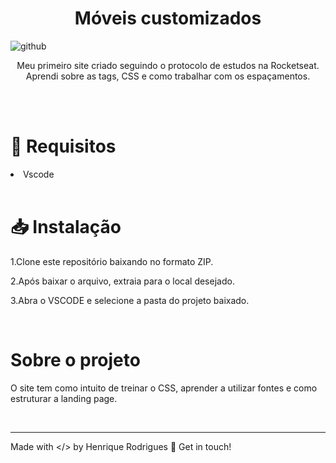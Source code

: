 <h1 align="center">Móveis customizados </h1>

![github](https://github.com/HenriqueR0drigues/Primeiro-site/assets/134405003/b541ed95-ff15-4fe3-8d74-d1936d225571)


<p align="center"> Meu primeiro site criado seguindo o protocolo de estudos na Rocketseat. Aprendi sobre as tags, CSS e como trabalhar com os espaçamentos.</p>
</br>

<br />

<h1>📄 Requisitos </h1>

<li>Vscode</li>

<br />

<h1>📥 Instalação</h1>

<p>1.Clone este repositório baixando no formato ZIP.</p>
<p>2.Após baixar o arquivo, extraia para o local desejado.</p>
<p>3.Abra o VSCODE e selecione a pasta do projeto baixado.</p>

<br />

<h1>Sobre o projeto</h1>
<p>O site tem como intuito de treinar o CSS, aprender a utilizar fontes e como estruturar a landing page.</p>

<br />

<hr />

Made with </> by Henrique Rodrigues 👋 Get in touch!
